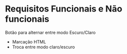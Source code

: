 # Requisitos Funcionais e Não funcionais

Botão para alternar entre modo Escuro/Claro
- Marcação HTML
- Troca entre modo claro/escuro

